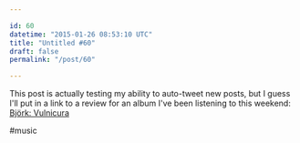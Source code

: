 ```yaml
---

id: 60
datetime: "2015-01-26 08:53:10 UTC"
title: "Untitled #60"
draft: false
permalink: "/post/60"

---
```


This post is actually testing my ability to auto-tweet new posts, but I guess I'll put in a link to a review for an album I've been listening to this weekend: [Björk: Vulnicura](http://pitchfork.com/reviews/albums/20181-vulnicura/)

#music

